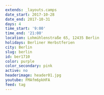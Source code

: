```yaml
---
extends: _layouts.camps
date_start: 2017-10-28
date_end: 2017-10-31
days: 4
time_start: '9:00'
time_end: '21:00'
location: Lohmühlenstraße 65, 12435 Berlin
holidays: Berliner Herbstferien
city: Berlin
slug: berlin
id: ber1710
color: purple
color_secondary: pink
active: no
headerimage: header01.jpg
youtube: FMAfm6pkHFA
feed: tag
---
```

